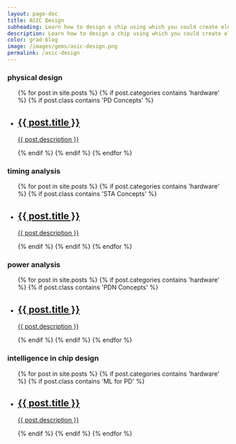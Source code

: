 ```yaml
---
layout: page-doc
title: ASIC Design
subheading: Learn how to design a chip using which you could create electronics applications.
description: Learn how to design a chip using which you could create electronics applications.
color: grad-blog
image: /images/gems/asic-design.png
permalink: /asic-design
---
```


<div class="home-container">
  <div class="home-articles">
    <div class="home-wrapper">
      <div class="page-holder">
        <h3>physical design</h3>
        <ul>
        {% for post in site.posts %}
          {% if post.categories contains 'hardware' %}
            {% if post.class contains 'PD Concepts' %}
                <li>
                  <a class="post-link" href="{{ site.baseurl }}{{ post.url }}">
                    <div class="page-treasure">
                      <h2>{{ post.title }}</h2>
                      <p>{{ post.description }}</p>
                    </div>
                  </a>
                </li>
              {% endif %}
            {% endif %}
        {% endfor %}
        </ul>
        <h3>timing analysis</h3>
        <ul>
        {% for post in site.posts %}
          {% if post.categories contains 'hardware' %}
            {% if post.class contains 'STA Concepts' %}
                <li>
                  <a class="post-link" href="{{ site.baseurl }}{{ post.url }}">
                    <div class="page-treasure">
                      <h2>{{ post.title }}</h2>
                      <p>{{ post.description }}</p>
                    </div>
                  </a>
                </li>
              {% endif %}
            {% endif %}
        {% endfor %}
        </ul>
        <h3>power analysis</h3>
        <ul>
        {% for post in site.posts %}
          {% if post.categories contains 'hardware' %}
            {% if post.class contains 'PDN Concepts' %}
                <li>
                  <a class="post-link" href="{{ site.baseurl }}{{ post.url }}">
                    <div class="page-treasure">
                      <h2>{{ post.title }}</h2>
                      <p>{{ post.description }}</p>
                    </div>
                  </a>
                </li>
              {% endif %}
            {% endif %}
        {% endfor %}
        </ul>
        <h3>intelligence in chip design</h3>
        <ul>
        {% for post in site.posts %}
          {% if post.categories contains 'hardware' %}
            {% if post.class contains 'ML for PD' %}
                <li>
                  <a class="post-link" href="{{ site.baseurl }}{{ post.url }}">
                    <div class="page-treasure">
                      <h2>{{ post.title }}</h2>
                      <p>{{ post.description }}</p>
                    </div>
                  </a>
                </li>
              {% endif %}
            {% endif %}
        {% endfor %}
        </ul>
      </div>
    </div>
  </div>
</div>